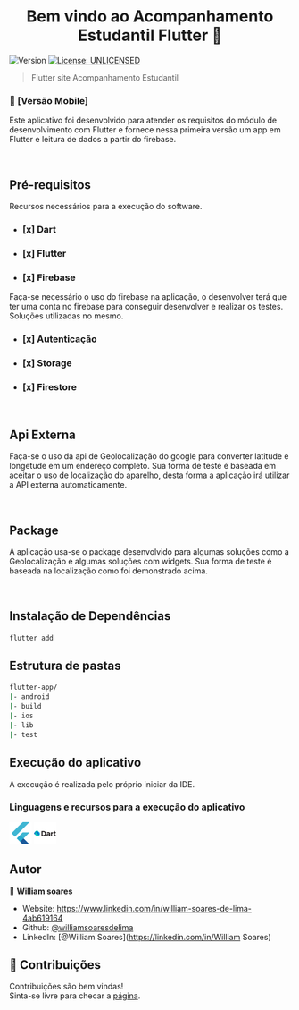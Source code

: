 <h1 align="center">Bem vindo ao Acompanhamento Estudantil Flutter 👋</h1>
<p>
  <img alt="Version" src="https://img.shields.io/badge/version-0.0.1-blue.svg?cacheSeconds=2592000" />
  <a href="#" target="_blank">
    <img alt="License: UNLICENSED" src="https://img.shields.io/badge/License-UNLICENSED-yellow.svg" />
  </a>
</p>

> Flutter site Acompanhamento Estudantil

### 📱 [Versão Mobile]

Este aplicativo foi desenvolvido para atender os requisitos do módulo de desenvolvimento com Flutter e
fornece nessa primeira versão um app em Flutter e leitura de dados a partir do firebase.

<br/>

## Pré-requisitos

Recursos necessários para a execução do software.
- ### [x] Dart
- ### [x] Flutter
- ### [x] Firebase

Faça-se necessário o uso do firebase na aplicação, o desenvolver terá que ter uma conta no firebase para conseguir desenvolver e realizar os testes. Soluções utilizadas no mesmo.

- ### [x] Autenticação
- ### [x] Storage
- ### [x] Firestore


<br/>

## Api Externa

Faça-se o uso da api de Geolocalização do google para converter latitude e longetude em um endereço completo. Sua forma de teste é baseada em aceitar o uso de localização do aparelho, desta forma a aplicação irá utilizar a API externa automaticamente. 

<br/>

## Package

A aplicação usa-se o package desenvolvido para algumas soluções como a Geolocalização e algumas soluções com widgets. Sua forma de teste é baseada na localização como foi demonstrado acima.

<br/>


## Instalação de Dependências

```sh
flutter add
```

## Estrutura de pastas

```sh
flutter-app/
|- android
|- build
|- ios
|- lib
|- test
```

## Execução do aplicativo

A execução é realizada pelo próprio iniciar da IDE.

<h3 align="left">Linguagens e recursos para a execução do aplicativo</h3>

<p align="left"> 
  <a target="_blank" rel="noreferrer">
    <img src="https://raw.githubusercontent.com/devicons/devicon/1119b9f84c0290e0f0b38982099a2bd027a48bf1/icons/flutter/flutter-original.svg" alt="flutter" width="40" height="40"/>
  </a>

  <a target="_blank" rel="noreferrer">
    <img src="https://raw.githubusercontent.com/devicons/devicon/1119b9f84c0290e0f0b38982099a2bd027a48bf1/icons/dart/dart-original-wordmark.svg" alt="dart" width="40" height="40"/>
  </a>
</p>

## Autor

👤 **William soares**

* Website: https://www.linkedin.com/in/william-soares-de-lima-4ab619164
* Github: [@williamsoaresdelima](https://github.com/williamsoaresdelima)
* LinkedIn: [@William Soares](https://linkedin.com/in/William Soares)

## 🤝 Contribuições

Contribuições são bem vindas!<br />Sinta-se livre para checar a [página](https://github.com/williamsoaresdelima/AcompanhamentoEstudantilFlutter). 
